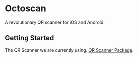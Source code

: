 # Octoscan

A revolutionary QR scanner for iOS and Android.

## Getting Started

The QR Scanner we are currently using.
[QR Scanner Package](https://pub.dartlang.org/packages/barcode_scan).
